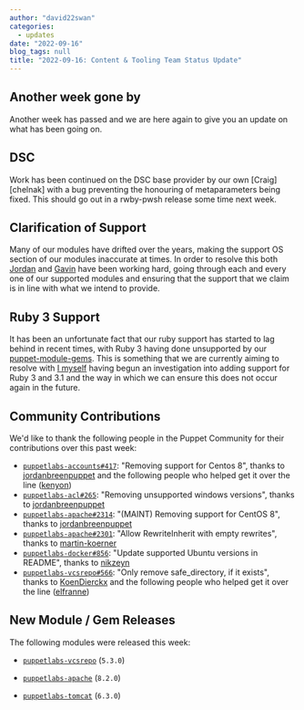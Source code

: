 ```yaml
---
author: "david22swan"
categories:
  - updates
date: "2022-09-16"
blog_tags: null
title: "2022-09-16: Content & Tooling Team Status Update"
---
```


## Another week gone by

Another week has passed and we are here again to give you an update on what has been going on.

## DSC

Work has been continued on the DSC base provider by our own [Craig][chelnak] with a bug preventing the honouring of metaparameters being fixed. This should go out in a rwby-pwsh release some time next week.

## Clarification of Support

Many of our modules have drifted over the years, making the support OS section of our modules inaccurate at times. In order to resolve this both [Jordan][Jordan] and [Gavin][Gavin] have been working hard, going through each and every one of our supported modules and ensuring that the support that we claim is in line with what we intend to provide.

## Ruby 3 Support

It has been an unfortunate fact that our ruby support has started to lag behind in recent times, with Ruby 3 having done unsupported by our [puppet-module-gems][puppet-module-gems].
This is something that we are currently aiming to resolve with [I myself][David] having begun an investigation into adding support for Ruby 3 and 3.1 and the way in which we can ensure this does not occur again in the future.

## Community Contributions

We'd like to thank the following people in the Puppet Community for their contributions over this past week:

- [`puppetlabs-accounts#417`][puppetlabs-accounts-pr-417]: "Removing support for Centos 8", thanks to [jordanbreenpuppet][jordanbreenpuppet] and the following people who helped get it over the line ([kenyon][kenyon])
- [`puppetlabs-acl#265`][puppetlabs-acl-pr-265]: "Removing unsupported windows versions", thanks to [jordanbreenpuppet][jordanbreenpuppet]
- [`puppetlabs-apache#2314`][puppetlabs-apache-pr-2314]: "(MAINT) Removing support for CentOS 8", thanks to [jordanbreenpuppet][jordanbreenpuppet]
- [`puppetlabs-apache#2301`][puppetlabs-apache-pr-2301]: "Allow RewriteInherit with empty rewrites", thanks to [martin-koerner][martin-koerner]
- [`puppetlabs-docker#856`][puppetlabs-docker-pr-856]: "Update supported Ubuntu versions in README", thanks to [nikzeyn][nikzeyn]
- [`puppetlabs-vcsrepo#566`][puppetlabs-vcsrepo-pr-566]: "Only remove safe_directory, if it exists", thanks to [KoenDierckx][KoenDierckx] and the following people who helped get it over the line ([elfranne][elfranne])

## New Module / Gem Releases

The following modules were released this week:

- [`puppetlabs-vcsrepo`][puppetlabs-vcsrepo] (`5.3.0`)
- [`puppetlabs-apache`][puppetlabs-apache] (`8.2.0`)
- [`puppetlabs-tomcat`][puppetlabs-tomcat] (`6.3.0`)

  [puppetlabs-vcsrepo]: https://github.com/puppetlabs/puppetlabs-vcsrepo
  [puppetlabs-apache]: https://github.com/puppetlabs/puppetlabs-apache
  [puppetlabs-tomcat]: https://github.com/puppetlabs/puppetlabs-tomcat
  [puppetlabs-accounts-pr-417]: https://github.com/puppetlabs/puppetlabs-accounts/pull/417
  [jordanbreenpuppet]: https://github.com/jordanbreenpuppet
  [kenyon]: https://github.com/kenyon
  [puppetlabs-acl-pr-265]: https://github.com/puppetlabs/puppetlabs-acl/pull/265
  [puppetlabs-apache-pr-2314]: https://github.com/puppetlabs/puppetlabs-apache/pull/2314
  [puppetlabs-apache-pr-2301]: https://github.com/puppetlabs/puppetlabs-apache/pull/2301
  [martin-koerner]: https://github.com/martin-koerner
  [puppetlabs-docker-pr-856]: https://github.com/puppetlabs/puppetlabs-docker/pull/856
  [nikzeyn]: https://github.com/nikzeyn
  [puppetlabs-vcsrepo-pr-566]: https://github.com/puppetlabs/puppetlabs-vcsrepo/pull/566
  [KoenDierckx]: https://github.com/KoenDierckx
  [elfranne]: https://github.com/elfranne
  [Craig]: https://github.com/chelnak
  [Gavin]: https://github.com/GSPatton
  [Jordan]: https://github.com/jordanbreenpuppet
  [David]: https://github.com/david22swan
  [puppet-module-gems]: https://github.com/puppetlabs/puppet-module-gems
